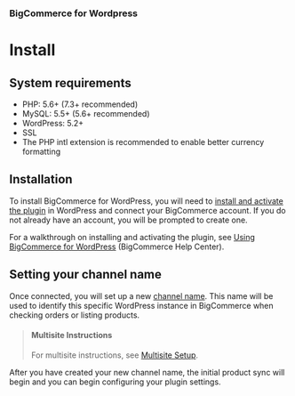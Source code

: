<div><h3 class="sub-docs-type" id="bigcommerce-for-wordpress">BigCommerce for Wordpress</h3>

# Install




## System requirements


* PHP: 5.6+ (7.3+ recommended)
* MySQL: 5.5+ (5.6+ recommended)
* WordPress: 5.2+
* SSL
* The PHP intl extension is recommended to enable better currency formatting

## Installation

To install BigCommerce for WordPress, you will need to [install and activate the plugin](https://wordpress.org/plugins/bigcommerce/) in WordPress and connect your BigCommerce account. If you do not already have an account, you will be prompted to create one.

For a walkthrough on installing and activating the plugin, see [Using BigCommerce for WordPress](https://support.bigcommerce.com/s/article/BigCommerce-for-WordPress#installation) (BigCommerce Help Center).

## Setting your channel name

Once connected, you will set up a new [channel name](https://support.bigcommerce.com/s/article/BigCommerce-for-WordPress#installation). This name will be used to identify this specific WordPress instance in BigCommerce when checking orders or listing products.

<!-- theme: info -->
> #### Multisite Instructions 
> For multisite instructions, see [Multisite Setup](/bigcommerce-for-wordpress/setup/multi-site).

After you have created your new channel name, the initial product sync will begin and you can begin configuring your plugin settings.
